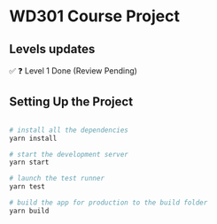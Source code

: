 # WD301 Course Project

## Levels updates

✅ ❓ Level 1 Done (Review Pending)

## Setting Up the Project

```bash

# install all the dependencies
yarn install

# start the development server
yarn start

# launch the test runner
yarn test

# build the app for production to the build folder
yarn build

```
